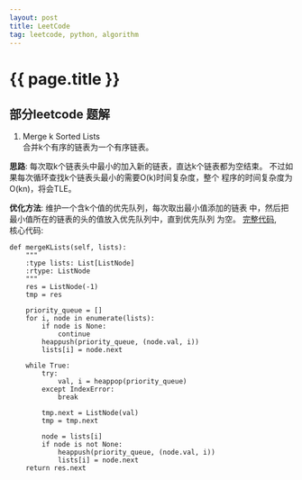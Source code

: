 ```yaml
---
layout: post
title: LeetCode
tag: leetcode, python, algorithm
---
```


{{ page.title }}
=================

## 部分leetcode 题解

1. Merge k Sorted Lists  
合并k个有序的链表为一个有序链表。  

__思路__:
每次取k个链表头中最小的加入新的链表，直达k个链表都为空结束。
不过如果每次循环查找k个链表头最小的需要O(k)时间复杂度，整个
程序的时间复杂度为O(kn)，将会TLE。  

__优化方法__: 维护一个含k个值的优先队列，每次取出最小值添加的链表
中，然后把最小值所在的链表的头的值放入优先队列中，直到优先队列
为空。 [完整代码](https://github.com/qianlv/learning/blob/master/leetcode/merge_k_sorted_link.py),  
核心代码:  

    def mergeKLists(self, lists):
        """
        :type lists: List[ListNode]
        :rtype: ListNode
        """
        res = ListNode(-1)
        tmp = res

        priority_queue = []
        for i, node in enumerate(lists):
            if node is None:
                continue
            heappush(priority_queue, (node.val, i))
            lists[i] = node.next

        while True:
            try:
                val, i = heappop(priority_queue)
            except IndexError:
                break

            tmp.next = ListNode(val)
            tmp = tmp.next

            node = lists[i]
            if node is not None:
                heappush(priority_queue, (node.val, i))
                lists[i] = node.next
        return res.next

